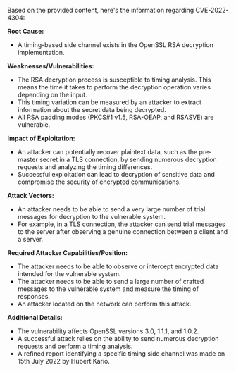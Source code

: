 Based on the provided content, here's the information regarding CVE-2022-4304:

**Root Cause:**
- A timing-based side channel exists in the OpenSSL RSA decryption implementation.

**Weaknesses/Vulnerabilities:**
- The RSA decryption process is susceptible to timing analysis. This means the time it takes to perform the decryption operation varies depending on the input.
- This timing variation can be measured by an attacker to extract information about the secret data being decrypted.
- All RSA padding modes (PKCS#1 v1.5, RSA-OEAP, and RSASVE) are vulnerable.

**Impact of Exploitation:**
- An attacker can potentially recover plaintext data, such as the pre-master secret in a TLS connection, by sending numerous decryption requests and analyzing the timing differences.
- Successful exploitation can lead to decryption of sensitive data and compromise the security of encrypted communications.

**Attack Vectors:**
- An attacker needs to be able to send a very large number of trial messages for decryption to the vulnerable system.
- For example, in a TLS connection, the attacker can send trial messages to the server after observing a genuine connection between a client and a server.

**Required Attacker Capabilities/Position:**
- The attacker needs to be able to observe or intercept encrypted data intended for the vulnerable system.
- The attacker needs to be able to send a large number of crafted messages to the vulnerable system and measure the timing of responses.
- An attacker located on the network can perform this attack.

**Additional Details:**
- The vulnerability affects OpenSSL versions 3.0, 1.1.1, and 1.0.2.
- A successful attack relies on the ability to send numerous decryption requests and perform a timing analysis.
- A refined report identifying a specific timing side channel was made on 15th July 2022 by Hubert Kario.
